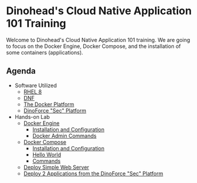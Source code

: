 # Dinohead's Cloud Native Application 101 Training
Welcome to Dinohead's Cloud Native Application 101 training. We are going to focus on the Docker Engine, Docker Compose, and the installation of some containers (applications).

## Agenda
- Software Utilized
  - [RHEL 8](RHEL8/index.md)
  - [DNF](DNF/index.md)
  - [The Docker Platform](Docker/index.md)
  - [DinoForce "Sec" Platform](DinoforceSecPlatform/index.md)
- Hands-on Lab
  - [Docker Engine](engine/index.md)
      - [Installation and Configuration](Docker/engine/index.md)
      - [Docker Admin Commands](Docker/engine/index.md)
  - [Docker Compose](Docker/compose/index.md)
      - [Installation and Configuration](Docker/compose/index.md)
      - [Hello World](Docker/compose/gettingstarted.md)
      - [Commands](Docker/compose/gettingstarted.md)
  - [Deploy Simple Web Server](Docker/Testing/index.md)
  - [Deploy 2 Applications from the DinoForce "Sec" Platform](DinoforceSecPlatform/index.md)
